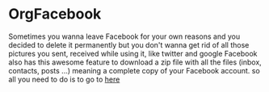 # OrgFacebook

Sometimes you wanna leave Facebook for your own reasons and you decided to delete it permanently but you don't wanna get rid of all those pictures you sent, received while using it, like twitter and google Facebook also has this awesome feature to download a zip file with all the files (inbox, contacts, posts ...) meaning a complete copy of your Facebook account. 
so all you need to do is to go to [here](https://accountscenter.facebook.com/info_and_permission)